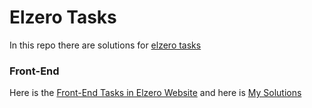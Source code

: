 # Elzero Tasks

In this repo there are solutions for [elzero tasks](https://elzero.org/category/trainings/)

### Front-End

Here is the [Front-End Tasks in Elzero Website](https://elzero.org/category/trainings/front-end/) and here is [My Solutions](https://elzero-tasks.netlify.app/front-end/)
